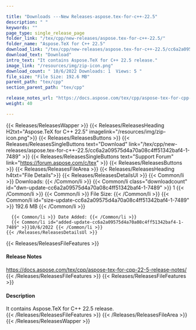 ```yaml
---

title: "Downloads ---New Releases-aspose.tex-for-c++-22.5"
description: " "
keywords: ""
page_type: single_release_page
folder_link: "/tex/cpp/new-releases/aspose.tex-for-c++-22.5/"
folder_name: "Aspose.TeX for C++ 22.5"
download_link: "/tex/cpp/new-releases/aspose.tex-for-c++-22.5/cc6a2a09575d4a70a08c4ff51342baf4-1-7489"
download_text: "Download"
intro_text: "It contains Aspose.TeX for C++ 22.5 release."
image_link: "/resources/img/zip-icon.png"
download_count: " 10/6/2022 Downloads: 1  Views: 5 "
file_size: "File Size: 192.6 MB"
parent_path: "tex/cpp"
section_parent_path: "tex/cpp"

release_notes_url: "https://docs.aspose.com/tex/cpp/aspose-tex-for-cpp-22-5-release-notes/"
weight: 40

---
```


{{< Releases/ReleasesWapper >}}
  {{< Releases/ReleasesHeading H2txt="Aspose.TeX for C++ 22.5" imagelink="/resources/img/zip-icon.png">}}
  {{< Releases/ReleasesButtons >}}
    {{< Releases/ReleasesSingleButtons text="Download" link="/tex/cpp/new-releases/aspose.tex-for-c++-22.5/cc6a2a09575d4a70a08c4ff51342baf4-1-7489" >}}
    {{< Releases/ReleasesSingleButtons text="Support Forum" link="https://forum.aspose.com/c/tex" >}}
  {{< Releases/ReleasesButtons >}}
  {{< Releases/ReleasesFileArea >}}
    {{< Releases/ReleasesHeading h4txt="File Details">}}
    {{< Releases/ReleasesDetailsUl >}}
      {{< Common/li >}} Downloads: {{< /Common/li >}}
      {{< Common/li class="downloadcount" id="dwn-update-cc6a2a09575d4a70a08c4ff51342baf4-1-7489" >}} 1 {{< /Common/li >}}
      {{< Common/li >}} File Size: {{< /Common/li >}}
      {{< Common/li id="size-update-cc6a2a09575d4a70a08c4ff51342baf4-1-7489" >}} 192.6 MB {{< /Common/li >}}

      {{< Common/li >}} Date Added: {{< /Common/li >}}
      {{< Common/li id="added-update-cc6a2a09575d4a70a08c4ff51342baf4-1-7489" >}}10/6/2022 {{< /Common/li >}}
    {{< /Releases/ReleasesDetailsUl >}}

  {{< Releases/ReleasesFileFeatures >}}
      <h4>Release Notes</h4><div><a href='https://docs.aspose.com/tex/cpp/aspose-tex-for-cpp-22-5-release-notes/'>https://docs.aspose.com/tex/cpp/aspose-tex-for-cpp-22-5-release-notes/</a></div>
  {{< /Releases/ReleasesFileFeatures >}}
  {{< Releases/ReleasesFileFeatures >}}
      <h4>Description</h4><div class="HTMLDescription">It contains Aspose.TeX for C++ 22.5 release.</div>
  {{< /Releases/ReleasesFileFeatures >}}
 {{< /Releases/ReleasesFileArea >}}
{{< /Releases/ReleasesWapper >}}


